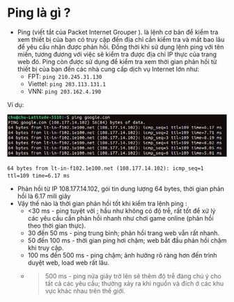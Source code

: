 # Ping là gì ?

- Ping (viết tắt của Packet Internet Grouper ). là lệnh cơ bản để kiểm tra xem thiết bị của bạn có truy cập đến địa chỉ cần kiểm tra và mất bao lâu để yêu cầu nhận được phản hồi. Đồng thời khi sử dụng lệnh ping với tên miền, tương đương với việc sẽ kiểm tra được địa chỉ IP thực của trang web đó.  Ping còn được sử dụng để kiểm tra xem thời gian phản hồi từ thiết bị của bạn đến các nhà cung cấp dịch vụ Internet lớn như:
  - FPT: ```ping 210.245.31.130```
  - Viettel: ```ping 203.113.131.1```
  - VNN: ```ping 203.162.4.190```

Ví dụ:

<p align="center">
  <img src="https://github.com/CHu292/SOC/blob/main/Terminology/igmae/Ping/ping.png" alt="Ping" width="1000">
</p>

```64 bytes from lt-in-f102.1e100.net (108.177.14.102): icmp_seq=1 ttl=109 time=6.17 ms```

- Phản hồi từ IP 108.177.14.102, gói tin dung lượng 64 bytes, thời gian phản hồi là 6.17 mili giây
- Vậy thế nào là thời gian phản hồi tốt khi kiểm tra lệnh ping :
  - <30 ms - ping tuyệt vời ; hầu như không có độ trễ, rất tốt để xử lý các yêu cầu cần phản hồi nhanh như chơi game online (phản hồi theo thời gian thực).
  - 30 đến 50 ms - ping trung bình; phản hồi trang web vẫn rất nhanh.
  - 50 đến 100 ms - thời gian ping hơi chậm;  web bắt đầu phản hồi chậm khi  truy cập.
  - 100 ms đến 500 ms - ping chậm; ảnh hưởng rõ ràng hơn đến trình duyệt web, load web rất lâu.
  - > 500 ms - ping nửa giây trở lên sẽ thêm độ trễ đáng chú ý cho tất cả các yêu cầu; thường xảy ra khi nguồn và đích ở các khu vực khác nhau trên thế giới.
